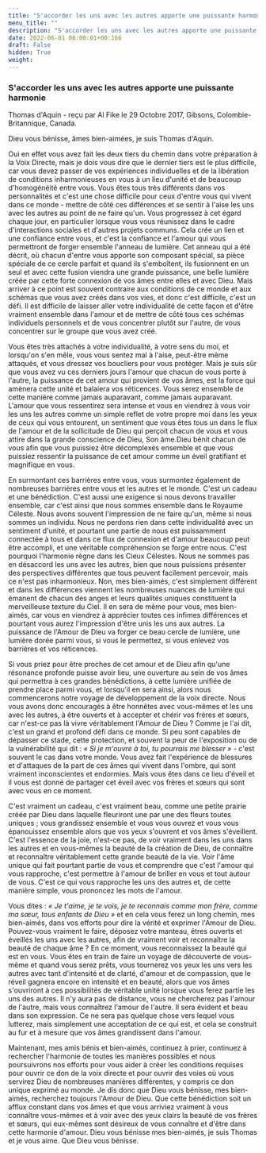 ```yaml
---
title: "S'accorder les uns avec les autres apporte une puissante harmonie"
menu_title: ""
description: "S'accorder les uns avec les autres apporte une puissante harmonie"
date: 2022-06-01 06:00:01+00:166
draft: False
hidden: True
weight:
---
```

### S'accorder les uns avec les autres apporte une puissante harmonie

Thomas d'Aquin - reçu par Al Fike le 29 Octobre 2017, Gibsons, Colombie-Britannique, Canada.

Dieu vous bénisse, âmes bien-aimées, je suis Thomas d'Aquin.

Oui en effet vous avez fait les deux tiers du chemin dans votre préparation à la Voix Directe, mais je dois vous dire que le dernier tiers est le plus difficile, car vous devez passer de vos expériences individuelles et de la libération de conditions inharmonieuses en vous à un lieu d'unité et de beaucoup d'homogénéité entre vous. Vous êtes tous très différents dans vos personnalités et c'est une chose difficile pour ceux d'entre vous qui vivent dans ce monde - mettre de côté ces différences et se sentir à l'aise les uns avec les autres au point de ne faire qu'un. Vous progressez à cet égard chaque jour, en particulier lorsque vous vous réunissez dans le cadre d'interactions sociales et d'autres projets communs. Cela crée un lien et une confiance entre vous, et c'est la confiance et l'amour qui vous permettront de forger ensemble l'anneau de lumière. Cet anneau qui a été décrit, où chacun d'entre vous apporte son composant spécial, sa pièce spéciale de ce cercle parfait et quand ils s'emboîtent, ils fusionnent en un seul et avec cette fusion viendra une grande puissance, une belle lumière créée par cette forte connexion de vos âmes entre elles et avec Dieu. Mais arriver à ce point est souvent contraire aux conditions de ce monde et aux schémas que vous avez créés dans vos vies, et donc c'est difficile, c'est un défi. Il est difficile de laisser aller votre individualité de cette façon et d'être vraiment ensemble dans l'amour et de mettre de côté tous ces schémas individuels personnels et de vous concentrer plutôt sur l'autre, de vous concentrer sur le groupe que vous avez créé.

Vous êtes très attachés à votre individualité, à votre sens du moi, et lorsqu'on s'en mêle, vous vous sentez mal à l'aise, peut-être même attaqués, et vous dressez vos boucliers pour vous protéger. Mais je suis sûr que vous avez vu ces derniers jours l'amour que chacun de vous porte à l'autre, la puissance de cet amour qui provient de vos âmes, est la force qui amènera cette unité et balaiera vos réticences. Vous serez ensemble de cette manière comme jamais auparavant, comme jamais auparavant. L'amour que vous ressentirez sera intense et vous en viendrez à vous voir les uns les autres comme un simple reflet de votre propre moi dans les yeux de ceux qui vous entourent, un sentiment que vous êtes tous un dans le flux de l'amour et de la sollicitude de Dieu qui perçoit chacun de vous et vous attire dans la grande conscience de Dieu, Son âme.Dieu bénit chacun de vous afin que vous puissiez être décomplexés ensemble et que vous puissiez ressentir la puissance de cet amour comme un éveil gratifiant et magnifique en vous. 

En surmontant ces barrières entre vous, vous surmontez également de nombreuses barrières entre vous et les autres et le monde. C'est un cadeau et une bénédiction. C'est aussi une exigence si nous devons travailler ensemble, car c'est ainsi que nous sommes ensemble dans le Royaume Céleste. Nous avons souvent l'impression de ne faire qu'un, même si nous sommes un individu. Nous ne perdons rien dans cette individualité avec un sentiment d'unité, et pourtant une partie de nous est puissamment connectée à tous et dans ce flux de connexion et d'amour beaucoup peut être accompli, et une véritable compréhension se forge entre nous. C'est pourquoi l'harmonie règne dans les Cieux Célestes. Nous ne sommes pas en désaccord les uns avec les autres, bien que nous puissions présenter des perspectives différentes que tous peuvent facilement percevoir, mais ce n'est pas inharmonieux. Non, mes bien-aimés, c'est simplement différent et dans les différences viennent les nombreuses nuances de lumière qui émanent de chacun des anges et leurs qualités uniques constituent la merveilleuse texture du Ciel. Il en sera de même pour vous, mes bien-aimés, car vous en viendrez à apprécier toutes ces infimes différences et pourtant vous aurez l'impression d'être unis les uns aux autres. La puissance de l'Amour de Dieu va forger ce beau cercle de lumière, une lumière dorée parmi vous, si vous le permettez, si vous enlevez vos barrières et vos réticences.

Si vous priez pour être proches de cet amour et de Dieu afin qu'une résonance profonde puisse avoir lieu, une ouverture au sein de vos âmes qui permettra à ces grandes bénédictions, à cette lumière unifiée de prendre place parmi vous, et lorsqu'il en sera ainsi, alors nous commencerons notre voyage de développement de la voix directe. Nous vous avons donc encouragés à être honnêtes avec vous-mêmes et les uns avec les autres, à être ouverts et à accepter et chérir vos frères et sœurs, car n'est-ce pas là vivre véritablement l'Amour de Dieu ? Comme je l'ai dit, c'est un grand et profond défi dans ce monde. Si peu sont capables de dépasser ce stade, cette protection, et souvent la peur de l'exposition ou de la vulnérabilité qui dit : *« Si je m'ouvre à toi, tu pourrais me blesser »* - c'est souvent le cas dans votre monde. Vous avez fait l'expérience de blessures et d'attaques de la part de ces âmes qui vivent dans l'ombre, qui sont vraiment inconscientes et endormies. Mais vous êtes dans ce lieu d'éveil et il vous est donné de partager cet éveil avec vos frères et sœurs qui sont avec vous en ce moment. 

C'est vraiment un cadeau, c'est vraiment beau, comme une petite prairie créée par Dieu dans laquelle fleuriront une par une des fleurs toutes uniques ; vous grandissez ensemble et vous vous ouvrez et vous vous épanouissez ensemble alors que vos yeux s'ouvrent et vos âmes s'éveillent. C'est l'essence de la joie, n'est-ce pas, de voir vraiment dans les uns dans les autres et en vous-mêmes la beauté de la création de Dieu, de connaître et reconnaître véritablement cette grande beauté de la vie. Voir l'âme unique qui fait pourtant partie de vous et comprendre que c'est l'amour qui vous rapproche, c'est permettre à l'amour de briller en vous et tout autour de vous. C'est ce qui vous rapproche les uns des autres et, de cette manière simple, vous prononcez les mots de l'amour. 

Vous dites : *« Je t'aime, je te vois, je te reconnais comme mon frère, comme ma sœur, tous enfants de Dieu »* et en cela vous ferez un long chemin, mes bien-aimés, dans vos efforts pour dire la vérité et exprimer l'Amour de Dieu. Pouvez-vous vraiment le faire, déposez votre manteau, êtres ouverts et éveillés les uns avec les autres, afin de vraiment voir et reconnaître la beauté de chaque âme ? En ce moment, vous reconnaissez la beauté qui est en vous. Vous êtes en train de faire un voyage de découverte de vous-même et quand vous serez prêts, vous tournerez vos yeux les uns vers les autres avec tant d'intensité et de clarté, d'amour et de compassion, que le réveil gagnera encore en intensité et en beauté, alors que vos âmes s'ouvriront à ces possibilités de véritable unité lorsque vous ferez partie les uns des autres. Il n'y aura pas de distance, vous ne chercherez pas l'amour de l'autre, mais vous connaîtrez l'amour de l'autre. Il sera évident et beau dans son expression. Ce ne sera pas quelque chose vers lequel vous lutterez, mais simplement une acceptation de ce qui est, et cela se construit au fur et à mesure que vos âmes grandissent dans l'amour.

Maintenant, mes amis bénis et bien-aimés, continuez à prier, continuez à rechercher l'harmonie de toutes les manières possibles et nous poursuivrons nos efforts pour vous aider à créer les conditions requises pour ouvrir ce don de la voix directe et pour ouvrir des voies où vous servirez Dieu de nombreuses manières différentes, y compris ce don unique exprimé au monde. Je dis donc que Dieu vous bénisse, mes bien-aimés, recherchez toujours l'Amour de Dieu. Que cette bénédiction soit un afflux constant dans vos âmes et que vous arriviez vraiment à vous connaître vous-mêmes et à voir avec des yeux clairs la beauté de vos frères et sœurs, qui eux-mêmes sont désireux de vous connaître et d'être dans cette harmonie d'amour. Dieu vous bénisse mes bien-aimés, je suis Thomas et je vous aime. Que Dieu vous bénisse.
